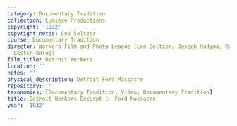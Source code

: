 ```yaml
---
category: Documentary Tradition
collection: Lumiere Productions
copyright: '1932'
copyright_notes: Leo Seltzer
course: Documentary Tradition
director: Workers Film and Photo League (Leo Seltzer, Joseph Hudyma, Robert Del Duca,
  Lester Balog)
film_title: Detroit Workers
location: ''
notes: ''
physical_description: Detroit Ford Massacre
repository: ''
taxonomies: [Documentary Tradition, Video, Documentary Tradition]
title: Detroit Workers Excerpt 1- Ford Massacre
year: '1932'

---
```

